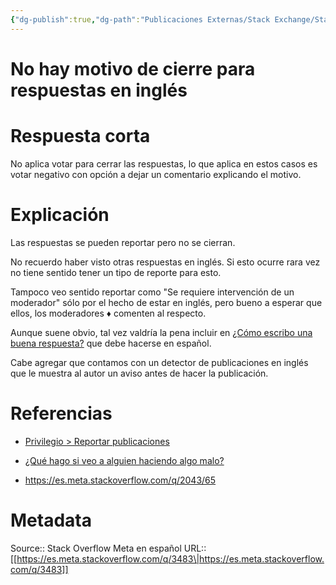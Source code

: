```yaml
---
{"dg-publish":true,"dg-path":"Publicaciones Externas/Stack Exchange/Stack Overflow en español/Stack Overflow en español Meta/es.meta.stackoverflow.com-3483.md","permalink":"/publicaciones-externas/stack-exchange/stack-overflow-en-espanol/stack-overflow-en-espanol-meta/es-meta-stackoverflow-com-3483/","title":"No hay motivo de cierre para respuestas en inglés","hide":true,"noteIcon":"\"0\"","created":"2024-04-03T12:49:10.594-06:00","updated":"2024-04-05T16:44:03.303-06:00"}
---
```


# No hay motivo de cierre para respuestas en inglés

# Respuesta corta
No aplica votar para cerrar las respuestas, lo que aplica en estos casos es votar negativo con opción a dejar un comentario explicando el motivo.

# Explicación
Las respuestas se pueden reportar pero no se cierran.

No recuerdo haber visto otras respuestas en inglés. Si esto ocurre rara vez no tiene sentido tener un tipo de reporte para esto.

Tampoco veo sentido reportar como "Se requiere intervención de un moderador" sólo por el hecho de estar en inglés, pero bueno a esperar que ellos, los moderadores ♦ comenten al respecto.

Aunque suene obvio, tal vez valdría la pena incluir en [¿Cómo escribo una buena respuesta?](https://es.stackoverflow.com/help/how-to-answer) que debe hacerse en español.

Cabe agregar que contamos con un detector de publicaciones en inglés que le muestra al autor un aviso antes de hacer la publicación.

# Referencias

- [Privilegio > Reportar publicaciones][1]
- [¿Qué hago si veo a alguien haciendo algo malo?][2]
- https://es.meta.stackoverflow.com/q/2043/65


  [1]: https://es.stackoverflow.com/help/privileges/flag-posts
  [2]: https://es.stackoverflow.com/help/flagging

# Metadata
Source:: Stack Overflow Meta en español
URL:: [[https://es.meta.stackoverflow.com/q/3483\|https://es.meta.stackoverflow.com/q/3483]]

